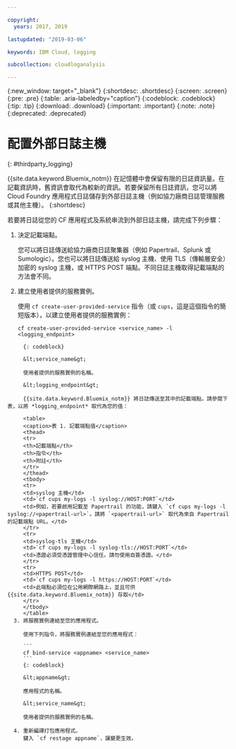 ```yaml
---

copyright:
  years: 2017, 2019

lastupdated: "2019-03-06"

keywords: IBM Cloud, logging

subcollection: cloudloganalysis

---
```


{:new_window: target="_blank"}
{:shortdesc: .shortdesc}
{:screen: .screen}
{:pre: .pre}
{:table: .aria-labeledby="caption"}
{:codeblock: .codeblock}
{:tip: .tip}
{:download: .download}
{:important: .important}
{:note: .note}
{:deprecated: .deprecated}


# 配置外部日誌主機
{: #thirdparty_logging}

{{site.data.keyword.Bluemix_notm}} 在記憶體中會保留有限的日誌資訊量。在記載資訊時，舊資訊會取代為較新的資訊。若要保留所有日誌資訊，您可以將 Cloud Foundry 應用程式日誌儲存到外部日誌主機（例如協力廠商日誌管理服務或其他主機）。
{:shortdesc}

若要將日誌從您的 CF 應用程式及系統串流到外部日誌主機，請完成下列步驟：

  1. 決定記載端點。

	 您可以將日誌傳送給協力廠商日誌聚集器（例如 Papertrail、Splunk 或 Sumologic）。您也可以將日誌傳送給 syslog 主機、使用 TLS（傳輸層安全）加密的 syslog 主機，或 HTTPS POST 端點。不同日誌主機取得記載端點的方法會不同。

  2. 建立使用者提供的服務實例。

	 使用 `cf create-user-provided-service` 指令（或 `cups`，這是這個指令的簡短版本），以建立使用者提供的服務實例：
	 
	 ```
	 cf create-user-provided-service <service_name> -l <logging_endpoint>
```
	 {: codeblock}
	 
	 &lt;service_name&gt;

	 使用者提供的服務實例的名稱。

	 &lt;logging_endpoint&gt;

	 {{site.data.keyword.Bluemix_notm}} 將日誌傳送至其中的記載端點。請參閱下表，以將 *logging_endpoint* 取代為您的值：

	 <table>
	 <caption>表 1. 記載端點值</caption>
     <thead>
     <tr>
     <th>記載端點</th>
     <th>指令</th>
	 <th>附註</th>
     </tr>
     </thead>
     <tbody>
     <tr>
     <td>syslog 主機</td>
     <td>`cf cups my-logs -l syslog://HOST:PORT`</td>
	 <td>例如，若要啟用記載至 Papertrail 的功能，請鍵入 `cf cups my-logs -l syslog://<papertrail-url>`。請將 `<papertrail-url>` 取代為來自 Papertrail 的記載端點 URL。</td>
     </tr>
	 <tr>
     <td>syslog-tls 主機</td>
     <td>`cf cups my-logs -l syslog-tls://HOST:PORT`</td>
	 <td>憑證必須受憑證管理中心信任。請勿使用自簽憑證。</td>
     </tr>
	 <tr>
     <td>HTTPS POST</td>
     <td>`cf cups my-logs -l https://HOST:PORT`</td>
	 <td>此端點必須位在公用網際網路上，並且可供 {{site.data.keyword.Bluemix_notm}} 存取</td>
     </tr>
     </tbody>
     </table>
  3. 將服務實例連結至您的應用程式。

	 使用下列指令，將服務實例連結至您的應用程式：

	 ```
	 cf bind-service <appname> <service_name>
	 ```
	 {: codeblock}
	 
	 &lt;appname&gt;
	 
	 應用程式的名稱。

	 &lt;service_name&gt;

	 使用者提供的服務實例的名稱。

  4. 重新編譯打包應用程式。
     鍵入 `cf restage appname`，讓變更生效。

